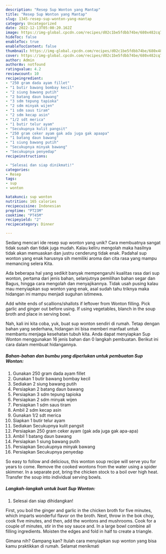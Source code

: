 ```yaml
---
description: "Resep Sup Wonton yang Mantap"
title: "Resep Sup Wonton yang Mantap"
slug: 1345-resep-sup-wonton-yang-mantap
category: Uncategorized
date: 2022-12-13T05:00:20.162Z
image: https://img-global.cpcdn.com/recipes/d02c1be5fdbb74be/680x482cq70/sup-wonton-foto-resep-utama.jpg
hideToc: false
enableToc: true
enableTocContent: false
thumbnail: https://img-global.cpcdn.com/recipes/d02c1be5fdbb74be/680x482cq70/sup-wonton-foto-resep-utama.jpg
cover: https://img-global.cpcdn.com/recipes/d02c1be5fdbb74be/680x482cq70/sup-wonton-foto-resep-utama.jpg
author: Admin
authorAv: notfound
ratingvalue: 4.2
reviewcount: 10
recipeingredient:
- "250 gram dada ayam fillet"
- "1 butir bawang bombay kecil"
- "2 siung bawang putih"
- "2 batang daun bawang"
- "3 sdm tepung tapioka"
- "2 sdm minyak wijen"
- "1 sdm saus tiram"
- "2 sdm kecap asin"
- "1/2 sdt merica"
- "1 butir telur ayam"
- "Secukupnya kulit pangsit"
- "250 gram ceker ayam gak ada juga gak apaapa"
- "1 batang daun bawang"
- "1 siung bawang putih"
- "Secukupnya minyak bawang"
- "Secukupnya penyedap"
recipeinstructions:

- "Selesai dan siap dinikmati!"
categories:
- Resep
tags:
- sup
- wonton

katakunci: sup wonton 
nutrition: 165 calories
recipecuisine: Indonesian
preptime: "PT23M"
cooktime: "PT45M"
recipeyield: "2"
recipecategory: Dinner

---
```





Sedang mencari ide resep sup wonton yang unik? Cara membuatnya sangat tidak susah dan tidak juga mudah. Kalau keliru mengolah maka hasilnya tidak akan memuaskan dan justru cenderung tidak enak. Padahal sup wonton yang enak harusnya sih memiliki aroma dan cita rasa yang mampu memancing selera Kita.





Ada beberapa hal yang sedikit banyak mempengaruhi kualitas rasa dari sup wonton, pertama dari jenis bahan, selanjutnya pemilihan bahan segar dan Bagus, hingga cara mengolah dan menyajikannya. Tidak usah pusing kalau mau menyiapkan sup wonton yang enak,      asal sudah tahu triknya maka hidangan ini mampu menjadi suguhan istimewa.














Add white ends of scallions/shallots if leftover from Wonton filling. Pick garlic and ginger out before using. If using vegetables, blanch in the soup broth and place in serving bowl.






Nah, kali ini kita coba, yuk, buat sup wonton sendiri di rumah. Tetap dengan bahan yang sederhana, hidangan ini bisa memberi manfaat untuk membantu menjaga kesehatan tubuh kita. Anda dapat menyiapkan Sup Wonton menggunakan 16 jenis bahan dan 0 langkah pembuatan. Berikut ini cara dalam membuat hidangannya.

<!--inarticleads1-->

##### Bahan-bahan dan bumbu yang diperlukan untuk pembuatan Sup Wonton:

1. Gunakan 250 gram dada ayam fillet
1. Gunakan 1 butir bawang bombay kecil
1. Sediakan 2 siung bawang putih
1. Persiapkan 2 batang daun bawang
1. Persiapkan 3 sdm tepung tapioka
1. Persiapkan 2 sdm minyak wijen
1. Persiapkan 1 sdm saus tiram
1. Ambil 2 sdm kecap asin
1. Gunakan 1/2 sdt merica
1. Siapkan 1 butir telur ayam
1. Sediakan Secukupnya kulit pangsit
1. Persiapkan 250 gram ceker ayam (gak ada juga gak apa-apa)
1. Ambil 1 batang daun bawang
1. Persiapkan 1 siung bawang putih
1. Persiapkan Secukupnya minyak bawang
1. Persiapkan Secukupnya penyedap


So easy to follow and delicious, this wonton soup recipe will serve you for years to come. Remove the cooked wontons from the water using a spider skimmer. In a separate pot, bring the chicken stock to a boil over high heat. Transfer the soup into individual serving bowls. 

<!--inarticleads2-->

##### Langkah-langkah untuk buat Sup Wonton:


1. Selesai dan siap dihidangkan!

First, you boil the ginger and garlic in the chicken broth for five minutes, which imparts wonderful flavor on the broth. Next, throw in the bok choy, cook five minutes, and then, add the wontons and mushrooms. Cook for a couple of minutes, stir in the soy sauce and. In a large bowl combine all filling ingredients. Moisten the edges and fold in half to create a triangle. 

Gimana nih? Gampang kan? Itulah cara menyiapkan sup wonton yang bisa kamu praktikkan di rumah. Selamat menikmati
